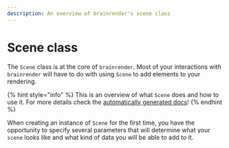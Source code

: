 ```yaml
---
description: An overview of brainrender's scene class
---
```


# Scene class

The `Scene` class is at the core of `brainrender`. Most of your interactions with `brainrender` will have to do with using `Scene` to add elements to your rendering. 

{% hint style="info" %}
This is an overview of what `Scene` does and how to use it. For more details check the [automatically generated docs](../autogenerated-docs/brainrender/scene.md)!
{% endhint %}

 

When creating an instance of `Scene` for the first time, you have the opportunity to specify several parameters that will determine what your `scene` looks like and what kind of data you will be able to add to it.


